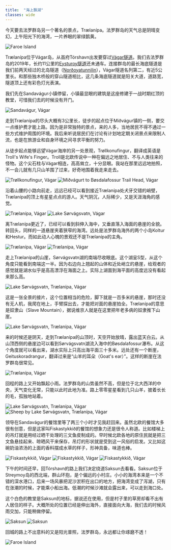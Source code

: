 ```yaml
---
title:  "海上飘湖"
classes: wide
---
```


今天要去法罗群岛另一个著名的景点，Trælanípa。法罗群岛的天气总是阴晴变幻，上午阳光下的海湾，一片养眼的翠绿鹅黄。

![Faroe Island](https://ik.imagekit.io/wavelet/2019-FaroeIsland/tr:n-blogs_w/_90A2488.jpg)

Trælanípa位于Vágar岛，从首府Tórshavn出发要穿过[Vágar隧道](https://en.wikipedia.org/wiki/V%C3%A1gatunnilin)。我们去法罗群岛的2019年，长约11公里的[Eysturoy隧道](https://en.wikipedia.org/wiki/Eysturoyartunnilin)还未通车。连接群岛的最长海底隧道是我们前两天经过的北岛隧道（[Norðoyatunnilin](https://en.wikipedia.org/wiki/Nor%C3%B0oyatunnilin)），Vágar隧道名列第二，有近5公里长。和那些独木桥般的穿山隧道相比，这几条海底隧道就是阳关大道，道路宽，隧道顶上还有彩色灯光表演。

我们先在Sandavágur小镇停留，小镇最显眼的建筑是这座修建于一战时期红顶的教堂，可惜我们去的时候没有开门。

![Sandavágur, Vágar](https://ik.imagekit.io/wavelet/2019-FaroeIsland/tr:n-blogs_w/_90A2499.jpg)

走到Trælanípa的尽头大概有3公里长，徒步的起点位于Miðvágur镇的一侧，要交一点维护费才能上路。因为是非常独特的景点，来的人多，当地居民不得不通过一些方式维护周围的环境。我后来听说居民们在讨论有计划地定期关闭景点来限制人流，也是在旅游业和自身环境之间寻求平衡的努力。

从徒步起点能够远望Vágar海岸的另一处景观，Trøllkonufingur，翻译成英语是Troll's Wife's Finger。Troll是北欧传说中一种在偏远之地居住、不与人类往来的怪物。这个尖石柱与Vágar相连，高高耸立，十分显眼。我站在那里远远地拍照，不一会儿就有几只山羊围了过来，好奇地围着我走来走去。

![Trøllkonufingur, Vágar](https://ik.imagekit.io/wavelet/2019-FaroeIsland/tr:n-blogs_w/_90A2504.jpg)
![Miðvágurt to Bøsdalafossur Trail Head, Vágar](https://ik.imagekit.io/wavelet/2019-FaroeIsland/tr:n-blogs_w/_90A2507.jpg)

沿着山腰的小路向前走，远远已经可以看到接近Trælanípa处犬牙交错的峭壁，Trælanípa的顶上有星星点点的游人。天气阴沉，人际稀少，又是天涯海角的感觉。

![Trælanípa, Vágar](https://ik.imagekit.io/wavelet/2019-FaroeIsland/tr:n-blogs_w/_MG_0967-Enhanced-NR-deline.jpg)
![Lake Sørvágsvatn, Vágar](https://ik.imagekit.io/wavelet/2019-FaroeIsland/tr:n-blogs_w/IMG_20190706_130526.jpg)

离Trælanípa更近了，已经可以看到斜伸入海中，又垂直落入海面的悬崖的全貌。转回头，同样的一道悬崖夹着狭窄的海湾。远处是法罗群岛海外的两个小岛Koltur和Hestur。而如此动人心魄的景观还不是Trælanípa的主角。

![Trælanípa, Vágar](https://ik.imagekit.io/wavelet/2019-FaroeIsland/tr:n-blogs_w/_90A2526-Edit.jpg)
![Trælanípa, Vágar](https://ik.imagekit.io/wavelet/2019-FaroeIsland/tr:n-blogs_w/_90A2542.jpg)

走上Trælanípa的山崖，Sørvágsvatn湖的南端尽收眼底。这个湖呈S型，从这个角度只能看到南端这一半。因为右边向上翘起的山体和近处峭立的悬崖，给观者的感觉就是湖水似乎是高高漂浮在海面之上。实际上湖面到海平面的高度远没有看起来那么高。

![Lake Sørvágsvatn, Trælanípa, Vágar](https://ik.imagekit.io/wavelet/2019-FaroeIsland/tr:n-blogs_h/_90A2588.jpg)

这是一张全景的接片，这个位置相当的危险，脚下就是一百多米的悬崖，那时还没有无人机，我爬在地上，手臂探出去，才能把对面的悬崖拍全。Trælanípa的意思是奴隶山（Slave Mountain），据说维京人就是在这里把年老多病的奴隶推下山崖。

![Lake Sørvágsvatn, Trælanípa, Vágar](https://ik.imagekit.io/wavelet/2019-FaroeIsland/tr:n-blogs_w/_90A2594-Pano-Edit.jpg)

来的时候还是阴天，走到Trælanípa的山顶时，天空开始放晴，露出蓝天白云。从山顶西侧的悬崖边可以看到Sørvágsvatn湖流入海中的Bøsdalafossur瀑布。从这个角度就可以看出来，湖水实际上只高出海平面三十多米。远处还有一个断崖，Geituskoradrangur，翻译过来是“山羊的耳朵（Goat's ear）”。这样的断崖在法罗群岛很常见。

![Trælanípa, Vágar](https://ik.imagekit.io/wavelet/2019-FaroeIsland/tr:n-blogs_w/_90A2574.jpg)

回程的路上又开始飘起小雨。法罗群岛的山势虽然不高，但是位于北大西洋的中央，天气变化无常，只能以此时此地为准。路上零零星星看到几只山羊，披着长长的毛，孤独地站着。

![Lake Sørvágsvatn, Trælanípa, Vágar](https://ik.imagekit.io/wavelet/2019-FaroeIsland/tr:n-blogs_w/IMG_20190706_151522.jpg)
![Sheep by Lake Sørvágsvatn, Trælanípa, Vágar](https://ik.imagekit.io/wavelet/2019-FaroeIsland/tr:n-blogs_w/_90A2619.jpg)

领导在Sandavágur的餐馆里等了两三个小时才见我赶回来。虽然北欧的餐馆大多很有创意，但是这家叫Fiskastykkið的餐馆的想象力还是很令人称道。比如楼梯上的吊灯就是用经过晒干处理的三文鱼皮制成的。早时候北欧各地的原住民就是把三文鱼悬挂起来、晾晒风干来保存，吊灯的形状就是受到这一风俗的启发。又比如这碗奶油浓汤的上面的香料摆成水草的样子，形神具备，味道也棒。

![Fiskastykkið, Vágar](https://ik.imagekit.io/wavelet/2019-FaroeIsland/tr:n-blogs_h/IMG_20190706_154514.jpg)
![Fiskastykkið, Vágar](https://ik.imagekit.io/wavelet/2019-FaroeIsland/tr:n-blogs_w/IMG_20190706_155253.jpg)
![Fiskastykkið, Vágar](https://ik.imagekit.io/wavelet/2019-FaroeIsland/tr:n-blogs_w/IMG_20190706_155928.jpg)

下午的时间还早，回Tórshavn的路上我们决定绕道Saksun去看看。Saksun位于Streymoy岛的西北端，群山环抱，是个偏远的小村庄。小小的海湾本来是一个不错的深水港口，后来一场风暴把泥沙淤积在出口的地方，把海湾变成了泻湖，只有在涨潮的时候，才能乘小船出海。低潮的时候沙滩就会露出来，可以走到海口处。

这个白色的教堂是Saksun的地标，据说还在使用，但是村子里的草房却看不出有人居住的样子。大概所处的位置已经是伸出海外，直接面向大海，我们去的时候风雨交加，只能稍做停留。

![Saksun](https://ik.imagekit.io/wavelet/2019-FaroeIsland/tr:n-blogs_w/_90A2625-Enhanced-NR.jpg)
![Saksun](https://ik.imagekit.io/wavelet/2019-FaroeIsland/tr:n-blogs_w/IMG_20190706_184901.jpg)

回城的路上不出意料的又是阳光普照，法罗群岛，永远都让你琢磨不透！

![Faroe Island](https://ik.imagekit.io/wavelet/2019-FaroeIsland/tr:n-blogs_h/_MG_1003-Enhanced-NR.jpg)
